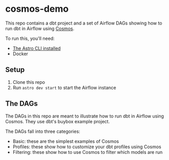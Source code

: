 # cosmos-demo

This repo contains a dbt project and a set of Airflow DAGs showing how to run dbt in Airflow using [Cosmos](https://github.com/astronomer/astronomer-cosmos).

To run this, you'll need:

- [The Astro CLI installed](https://docs.astronomer.io/astro/cli/overview)
- Docker

## Setup

1. Clone this repo
2. Run `astro dev start` to start the Airflow instance

## The DAGs

The DAGs in this repo are meant to illustrate how to run dbt in Airflow using Cosmos. They use dbt's buybox example project.

The DAGs fall into three categories:

- Basic: these are the simplest examples of Cosmos
- Profiles: these show how to customize your dbt profiles using Cosmos
- Filtering: these show how to use Cosmos to filter which models are run
